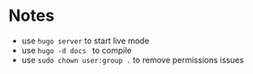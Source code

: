 # Notes
- use ```hugo server``` to start live mode
- use ```hugo -d docs ``` to compile
- use ```sudo chown user:group .``` to remove permissions issues